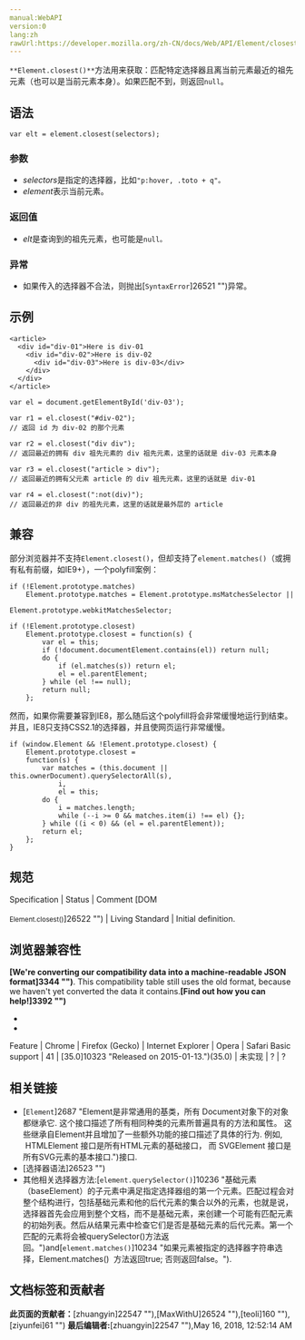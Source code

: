 ```yaml
---
manual:WebAPI
version:0
lang:zh
rawUrl:https://developer.mozilla.org/zh-CN/docs/Web/API/Element/closest
---
```







`**Element.closest()**`方法用来获取：匹配特定选择器且离当前元素最近的祖先元素（也可以是当前元素本身）。如果匹配不到，则返回`null`。


## 语法<a name="Syntax"></a>

```
var elt = element.closest(selectors); 

```

### 参数<a name="参数"></a>

* *selectors*是指定的选择器，比如`"p:hover, .toto + q"。`
* *element*表示当前元素。

### 返回值<a name="返回值"></a>

* *elt*是查询到的祖先元素，也可能是`null。`

### 异常<a name="异常"></a>

* 如果传入的选择器不合法，则抛出[`SyntaxError`]26521 "")异常。

## 示例<a name="Example"></a>

```
<article>
  <div id="div-01">Here is div-01
    <div id="div-02">Here is div-02
      <div id="div-03">Here is div-03</div>
    </div>
  </div>
</article>
```

```
var el = document.getElementById('div-03');

var r1 = el.closest("#div-02");  
// 返回 id 为 div-02 的那个元素

var r2 = el.closest("div div");  
// 返回最近的拥有 div 祖先元素的 div 祖先元素，这里的话就是 div-03 元素本身

var r3 = el.closest("article > div");  
// 返回最近的拥有父元素 article 的 div 祖先元素，这里的话就是 div-01

var r4 = el.closest(":not(div)"); 
// 返回最近的非 div 的祖先元素，这里的话就是最外层的 article
```

## 兼容<a name="Polyfill"></a>


部分浏览器并不支持`Element.closest()`，但却支持了`element.matches()`（或拥有私有前缀，如IE9+），一个polyfill案例：


```
if (!Element.prototype.matches)
    Element.prototype.matches = Element.prototype.msMatchesSelector ||
                                Element.prototype.webkitMatchesSelector;

if (!Element.prototype.closest)
    Element.prototype.closest = function(s) {
        var el = this;
        if (!document.documentElement.contains(el)) return null;
        do {
            if (el.matches(s)) return el;
            el = el.parentElement;
        } while (el !== null);
        return null;
    };
```


然而，如果你需要兼容到IE8，那么随后这个polyfill将会非常缓慢地运行到结束。并且，IE8只支持CSS2.1的选择器，并且使网页运行非常缓慢。






```
if (window.Element && !Element.prototype.closest) {
    Element.prototype.closest =
    function(s) {
        var matches = (this.document || this.ownerDocument).querySelectorAll(s),
            i,
            el = this;
        do {
            i = matches.length;
            while (--i >= 0 && matches.item(i) !== el) {};
        } while ((i < 0) && (el = el.parentElement));
        return el;
    };
}
```





## 规范<a name="Specification"></a>

Specification | Status | Comment 
[DOM<br></br><small>Element.closest()</small>]26522 "") | Living Standard | Initial definition. 


## 浏览器兼容性<a name="Browser_compatibility"></a>


**[We&#39;re converting our compatibility data into a machine-readable JSON format]3344 "")**. This compatibility table still uses the old format, because we haven&#39;t yet converted the data it contains.**[Find out how you can help!]3392 "")**


* 
* 

Feature | Chrome | Firefox (Gecko) | Internet Explorer | Opera | Safari 
Basic support | 41 | [35.0]10323 "Released on 2015-01-13.")(35.0) | 未实现 | ? | ? 





## 相关链接<a name="相关链接"></a>

* [`Element`]2687 "Element是非常通用的基类，所有 Document对象下的对象都继承它. 这个接口描述了所有相同种类的元素所普遍具有的方法和属性。 这些继承自Element并且增加了一些额外功能的接口描述了具体的行为. 例如,  HTMLElement 接口是所有HTML元素的基础接口， 而 SVGElement 接口是所有SVG元素的基本接口.")接口.
* [选择器语法]26523 "")
* 其他相关选择器方法:[`element.querySelector()`]10236 "基础元素（baseElement）的子元素中满足指定选择器组的第一个元素。匹配过程会对整个结构进行，包括基础元素和他的后代元素的集合以外的元素，也就是说，选择器首先会应用到整个文档，而不是基础元素，来创建一个可能有匹配元素的初始列表。然后从结果元素中检查它们是否是基础元素的后代元素。第一个匹配的元素将会被querySelector()方法返回。")and[`element.matches()`]10234 "如果元素被指定的选择器字符串选择，Element.matches()  方法返回true; 否则返回false。").



## 文档标签和贡献者
**此页面的贡献者：**[zhuangyin]22547 ""),[MaxWithU]26524 ""),[teoli]160 ""),[ziyunfei]61 "")
**最后编辑者:**[zhuangyin]22547 ""),<time>May 16, 2018, 12:52:14 AM</time>


